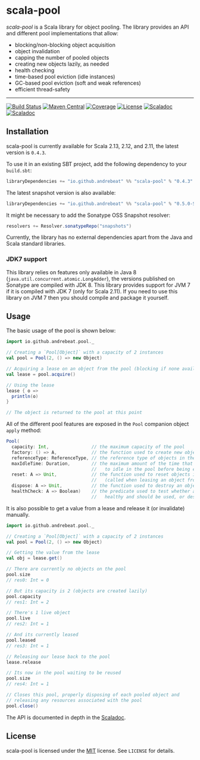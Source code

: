 # scala-pool

*scala-pool* is a Scala library for object pooling. The library provides an API and different pool
 implementations that allow:

  - blocking/non-blocking object acquisition
  - object invalidation
  - capping the number of pooled objects
  - creating new objects lazily, as needed
  - health checking
  - time-based pool eviction (idle instances)
  - GC-based pool eviction (soft and weak references)
  - efficient thread-safety

* * *

[![Build Status](https://img.shields.io/travis/andresilva/scala-pool/master.svg)](https://travis-ci.org/andresilva/scala-pool)
[![Maven Central](https://img.shields.io/maven-central/v/io.github.andrebeat/scala-pool_2.12.svg)](https://maven-badges.herokuapp.com/maven-central/io.github.andrebeat/scala-pool_2.12)
[![Coverage](https://img.shields.io/coveralls/andresilva/scala-pool/master.svg)](https://coveralls.io/github/andresilva/scala-pool)
[![License](https://img.shields.io/dub/l/vibe-d.svg)](https://raw.githubusercontent.com/andresilva/scala-pool/master/LICENSE)
[![Scaladoc](http://javadoc-badge.appspot.com/io.github.andrebeat/scala-pool_2.12.svg?label=scaladoc)](http://javadoc-badge.appspot.com/io.github.andrebeat/scala-pool_2.12/io/github/andrebeat/pool/index.html)
[![Scaladoc](https://img.shields.io/badge/scaladoc-latest-brightgreen.svg)](https://andresilva.github.io/scala-pool)

## Installation

scala-pool is currently available for Scala 2.13, 2.12, and 2.11, the latest version is `0.4.3`.

To use it in an existing SBT project, add the following dependency to your `build.sbt`:

```scala
libraryDependencies += "io.github.andrebeat" %% "scala-pool" % "0.4.3"
```

The latest snapshot version is also available:

```scala
libraryDependencies += "io.github.andrebeat" %% "scala-pool" % "0.5.0-SNAPSHOT"
```

It might be necessary to add the Sonatype OSS Snapshot resolver:

```scala
resolvers += Resolver.sonatypeRepo("snapshots")
```

Currently, the library has no external dependencies apart from the Java and Scala standard
libraries.

### JDK7 support

This library relies on features only available in Java 8 (`java.util.concurrent.atomic.LongAdder`),
the versions published on Sonatype are compiled with JDK 8. This library provides support for JVM 7
if it is compiled with JDK 7 (only for Scala 2.11). If you need to use this library on JVM 7 then
you should compile and package it yourself.

## Usage

The basic usage of the pool is shown below:

```scala
import io.github.andrebeat.pool._

// Creating a `Pool[Object]` with a capacity of 2 instances
val pool = Pool(2, () => new Object)

// Acquiring a lease on an object from the pool (blocking if none available)
val lease = pool.acquire()

// Using the lease
lease { o =>
  println(o)
}

// The object is returned to the pool at this point
```

All of the different pool features are exposed in the `Pool` companion object `apply` method:

```scala
Pool(
  capacity: Int,                // the maximum capacity of the pool
  factory: () => A,             // the function used to create new objects in the pool
  referenceType: ReferenceType, // the reference type of objects in the pool
  maxIdleTime: Duration,        // the maximum amount of the time that objects are allowed
                                //   to idle in the pool before being evicted
  reset: A => Unit,             // the function used to reset objects in the pool
                                //   (called when leasing an object from the pool)
  dispose: A => Unit,           // the function used to destroy an object from the pool
  healthCheck: A => Boolean)    // the predicate used to test whether an object is
                                //   healthy and should be used, or destroyed otherwise
```

It is also possible to get a value from a lease and release it (or invalidate) manually.

```scala
import io.github.andrebeat.pool._

// Creating a `Pool[Object]` with a capacity of 2 instances
val pool = Pool(2, () => new Object)

// Getting the value from the lease
val obj = lease.get()

// There are currently no objects on the pool
pool.size
// res0: Int = 0

// But its capacity is 2 (objects are created lazily)
pool.capacity
// res1: Int = 2

// There's 1 live object
pool.live
// res2: Int = 1

// And its currently leased
pool.leased
// res3: Int = 1

// Releasing our lease back to the pool
lease.release

// Its now in the pool waiting to be reused
pool.size
// res4: Int = 1

// Closes this pool, properly disposing of each pooled object and 
// releasing any resources associated with the pool
pool.close()
```

The API is documented in depth in the [Scaladoc](https://andresilva.github.io/scala-pool/).

## License

scala-pool is licensed under the [MIT](http://opensource.org/licenses/MIT) license. See `LICENSE`
for details.
